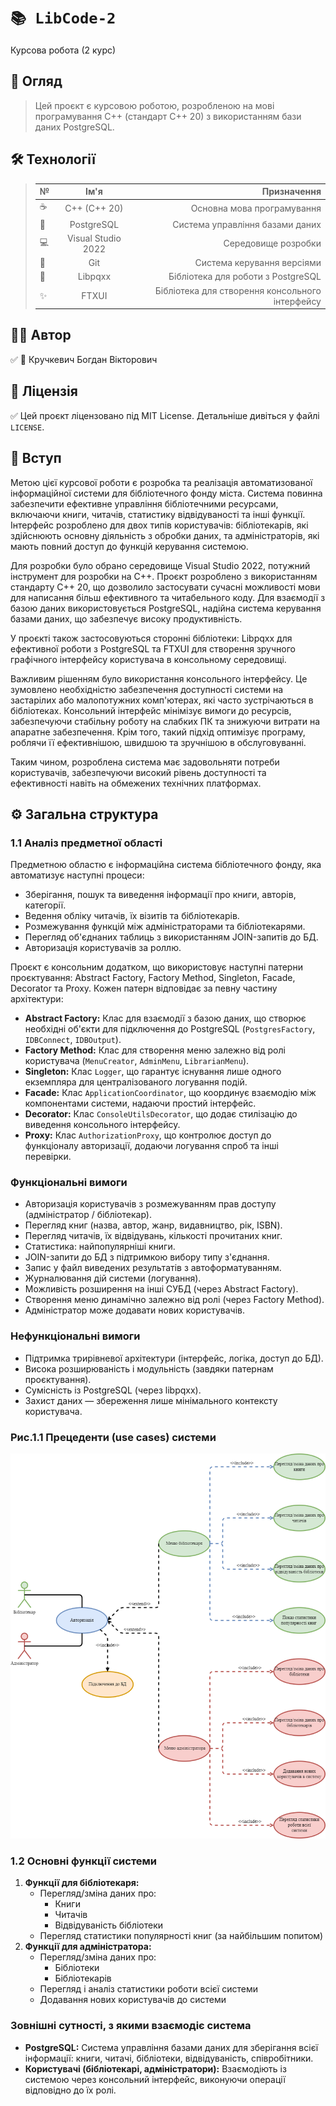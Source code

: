 # `📚 LibCode-2`

Курсова робота (2 курс)

## 📖 Огляд

> Цей проєкт є курсовою роботою, розробленою на мові програмування C++ (стандарт C++ 20) з використанням бази даних PostgreSQL.

## 🛠 Технології

> | № | Ім'я | Призначення |
> |----------------|:---------:|----------------:|
> | ☕ | C++ (C++ 20) | Основна мова програмування |
> | 🐘 | PostgreSQL | Система управління базами даних |
> | 💻 | Visual Studio 2022 | Середовище розробки |
> | 🔄 | Git | Система керування версіями |
> | 🔗 | Libpqxx | Бібліотека для роботи з PostgreSQL |
> | ✨ | FTXUI | Бібліотека для створення консольного інтерфейсу |

## 👨‍💻 Автор

:white_check_mark: 👤 Кручкевич Богдан Вікторович

## 📜 Ліцензія

:white_check_mark: Цей проєкт ліцензовано під MIT License. Детальніше дивіться у файлі `LICENSE`.

## 📝 Вступ

Метою цієї курсової роботи є розробка та реалізація автоматизованої інформаційної системи для бібліотечного фонду міста. Система повинна забезпечити ефективне управління бібліотечними ресурсами, включаючи книги, читачів, статистику відвідуваності та інші функції. Інтерфейс розроблено для двох типів користувачів: бібліотекарів, які здійснюють основну діяльність з обробки даних, та адміністраторів, які мають повний доступ до функцій керування системою.

Для розробки було обрано середовище Visual Studio 2022, потужний інструмент для розробки на C++. Проєкт розроблено з використанням стандарту C++ 20, що дозволило застосувати сучасні можливості мови для написання більш ефективного та читабельного коду. Для взаємодії з базою даних використовується PostgreSQL, надійна система керування базами даних, що забезпечує високу продуктивність.

У проєкті також застосовуються сторонні бібліотеки: Libpqxx для ефективної роботи з PostgreSQL та FTXUI для створення зручного графічного інтерфейсу користувача в консольному середовищі.

Важливим рішенням було використання консольного інтерфейсу. Це зумовлено необхідністю забезпечення доступності системи на застарілих або малопотужних комп'ютерах, які часто зустрічаються в бібліотеках. Консольний інтерфейс мінімізує вимоги до ресурсів, забезпечуючи стабільну роботу на слабких ПК та знижуючи витрати на апаратне забезпечення. Крім того, такий підхід оптимізує програму, роблячи її ефективнішою, швидшою та зручнішою в обслуговуванні.

Таким чином, розроблена система має задовольняти потреби користувачів, забезпечуючи високий рівень доступності та ефективності навіть на обмежених технічних платформах.

## ⚙️ Загальна структура

### 1.1 Аналіз предметної області

Предметною областю є інформаційна система бібліотечного фонду, яка автоматизує наступні процеси:

* Зберігання, пошук та виведення інформації про книги, авторів, категорії.
* Ведення обліку читачів, їх візитів та бібліотекарів.
* Розмежування функцій між адміністраторами та бібліотекарями.
* Перегляд об'єднаних таблиць з використанням JOIN-запитів до БД.
* Авторизація користувачів за роллю.

Проєкт є консольним додатком, що використовує наступні патерни проєктування: Abstract Factory, Factory Method, Singleton, Facade, Decorator та Proxy. Кожен патерн відповідає за певну частину архітектури:

* **Abstract Factory:** Клас для взаємодії з базою даних, що створює необхідні об'єкти для підключення до PostgreSQL (`PostgresFactory`, `IDBConnect`, `IDBOutput`).
* **Factory Method:** Клас для створення меню залежно від ролі користувача (`MenuCreator`, `AdminMenu`, `LibrarianMenu`).
* **Singleton:** Клас `Logger`, що гарантує існування лише одного екземпляра для централізованого логування подій.
* **Facade:** Клас `ApplicationCoordinator`, що координує взаємодію між компонентами системи, надаючи простий інтерфейс.
* **Decorator:** Клас `ConsoleUtilsDecorator`, що додає стилізацію до виведення консольного інтерфейсу.
* **Proxy:** Клас `AuthorizationProxy`, що контролює доступ до функціоналу авторизації, додаючи логування спроб та інші перевірки.

### Функціональні вимоги

* Авторизація користувачів з розмежуванням прав доступу (адміністратор / бібліотекар).
* Перегляд книг (назва, автор, жанр, видавництво, рік, ISBN).
* Перегляд читачів, їх відвідувань, кількості прочитаних книг.
* Статистика: найпопулярніші книги.
* JOIN-запити до БД з підтримкою вибору типу з'єднання.
* Запис у файл виведених результатів з автоформатуванням.
* Журналювання дій системи (логування).
* Можливість розширення на інші СУБД (через Abstract Factory).
* Створення меню динамічно залежно від ролі (через Factory Method).
* Адміністратор може додавати нових користувачів.

### Нефункціональні вимоги

* Підтримка трирівневої архітектури (інтерфейс, логіка, доступ до БД).
* Висока розширюваність і модульність (завдяки патернам проєктування).
* Сумісність із PostgreSQL (через libpqxx).
* Захист даних — збереження лише мінімального контексту користувача.

### Рис.1.1 Прецеденти (use cases) системи

![Use-Case](https://github.com/VSCRM/LibCode-2/blob/9226ea69db2521ce1fc3cb3bf903133c30babd9f/2.png)

### 1.2 Основні функції системи

1.  **Функції для бібліотекаря:**
    * Перегляд/зміна даних про:
        * Книги
        * Читачів
        * Відвідуваність бібліотеки
    * Перегляд статистики популярності книг (за найбільшим попитом)
2.  **Функції для адміністратора:**
    * Перегляд/зміна даних про:
        * Бібліотеки
        * Бібліотекарів
    * Перегляд і аналіз статистики роботи всієї системи
    * Додавання нових користувачів до системи

### Зовнішні сутності, з якими взаємодіє система

* **PostgreSQL:** Система управління базами даних для зберігання всієї інформації: книги, читачі, бібліотеки, відвідуваність, співробітники.
* **Користувачі (бібліотекарі, адміністратори):** Взаємодіють із системою через консольний інтерфейс, виконуючи операції відповідно до їх ролі.
